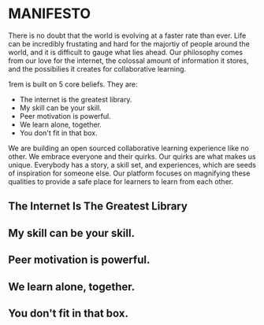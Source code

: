 # MANIFESTO

There is no doubt that the world is evolving at a faster rate than ever. Life can be incredibly frustating and hard for the majortiy of people around the world, and it is difficult to gauge what lies ahead. Our philosophy comes from our love for the internet, the colossal amount of information it stores, and the possibilies it creates for collaborative learning.

1rem is built on 5 core beliefs. They are:

- The internet is the greatest library.
- My skill can be your skill.
- Peer motivation is powerful.
- We learn alone, together.
- You don't fit in that box.

We are building an open sourced collaborative learning experience like no other. We embrace everyone and their quirks. Our quirks are what makes us unique. Everybody has a story, a skill set, and experiences, which are seeds of inspiration for someone else. Our platform focuses on magnifying these qualities to provide a safe place for learners to learn from each other.

## The Internet Is The Greatest Library

## My skill can be your skill.

## Peer motivation is powerful.

## We learn alone, together.

## You don't fit in that box.